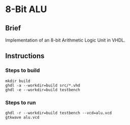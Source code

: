 # 8-Bit ALU

## Brief

Implementation of an 8-bit Arithmetic Logic Unit in VHDL.

## Instructions

### Steps to build

```shell
mkdir build
ghdl -a --workdir=build src/*.vhd
ghdl -e --workdir=build testbench
```

### Steps to run

```shell
ghdl -r --workdir=build testbench --vcd=alu.vcd
gtkwave alu.vcd
```
